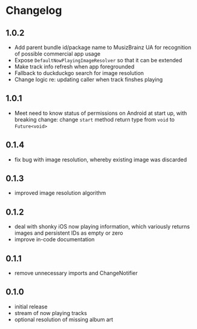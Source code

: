 # Changelog

## 1.0.2
- Add parent bundle id/package name to MusizBrainz UA for recognition of possible commercial app usage
- Expose `DefaultNowPlayingImageResolver` so that it can be extended
- Make track info refresh when app foregrounded
- Fallback to duckduckgo search for image resolution
- Change logic re: updating caller when track finshes playing

## 1.0.1
- Meet need to know status of permissions on Android at start up, with breaking change: change `start` method return type from `void` to `Future<void>`

## 0.1.4
- fix bug with image resolution, whereby existing image was discarded

## 0.1.3
- improved image resolution algorithm

## 0.1.2
- deal with shonky iOS now playing information, which variously returns
  images and persistent IDs as empty or zero
- improve in-code documentation

## 0.1.1
- remove unnecessary imports and ChangeNotifier

## 0.1.0
- initial release
- stream of now playing tracks
- optional resolution of missing album art
